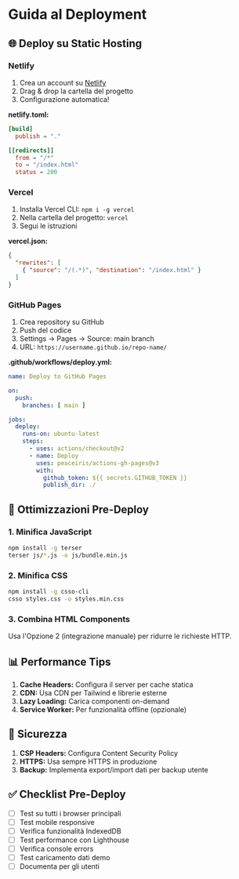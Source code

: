 # Guida al Deployment

## 🌐 Deploy su Static Hosting

### Netlify

1. Crea un account su [Netlify](https://netlify.com)
2. Drag & drop la cartella del progetto
3. Configurazione automatica!

**netlify.toml:**
```toml
[build]
  publish = "."

[[redirects]]
  from = "/*"
  to = "/index.html"
  status = 200
```

### Vercel

1. Installa Vercel CLI: `npm i -g vercel`
2. Nella cartella del progetto: `vercel`
3. Segui le istruzioni

**vercel.json:**
```json
{
  "rewrites": [
    { "source": "/(.*)", "destination": "/index.html" }
  ]
}
```

### GitHub Pages

1. Crea repository su GitHub
2. Push del codice
3. Settings → Pages → Source: main branch
4. URL: `https://username.github.io/repo-name/`

**.github/workflows/deploy.yml:**
```yaml
name: Deploy to GitHub Pages

on:
  push:
    branches: [ main ]

jobs:
  deploy:
    runs-on: ubuntu-latest
    steps:
      - uses: actions/checkout@v2
      - name: Deploy
        uses: peaceiris/actions-gh-pages@v3
        with:
          github_token: ${{ secrets.GITHUB_TOKEN }}
          publish_dir: ./
```

## 🔧 Ottimizzazioni Pre-Deploy

### 1. Minifica JavaScript
```bash
npm install -g terser
terser js/*.js -o js/bundle.min.js
```

### 2. Minifica CSS
```bash
npm install -g csso-cli
csso styles.css -o styles.min.css
```

### 3. Combina HTML Components
Usa l'Opzione 2 (integrazione manuale) per ridurre le richieste HTTP.

## 📊 Performance Tips

1. **Cache Headers:** Configura il server per cache statica
2. **CDN:** Usa CDN per Tailwind e librerie esterne
3. **Lazy Loading:** Carica componenti on-demand
4. **Service Worker:** Per funzionalità offline (opzionale)

## 🔐 Sicurezza

1. **CSP Headers:** Configura Content Security Policy
2. **HTTPS:** Usa sempre HTTPS in produzione
3. **Backup:** Implementa export/import dati per backup utente

## ✅ Checklist Pre-Deploy

- [ ] Test su tutti i browser principali
- [ ] Test mobile responsive
- [ ] Verifica funzionalità IndexedDB
- [ ] Test performance con Lighthouse
- [ ] Verifica console errors
- [ ] Test caricamento dati demo
- [ ] Documenta per gli utenti